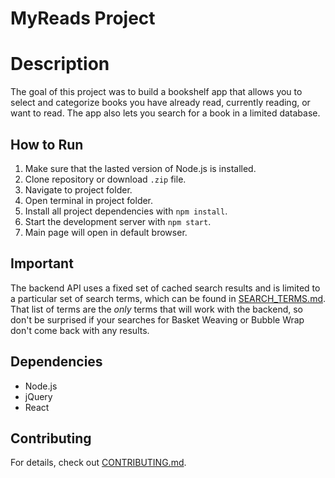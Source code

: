 # MyReads Project

# Description

The goal of this project was to build a bookshelf app that allows you to select and categorize books you have already read, currently reading, or want to read. The app also lets you search for a book in a limited database.

## How to Run

1. Make sure that the lasted version of Node.js is installed.
2. Clone repository or download `.zip` file.
3. Navigate to project folder.
4. Open terminal in project folder.
5. Install all project dependencies with `npm install`.
6. Start the development server with `npm start`.
7. Main page will open in default browser.

## Important
The backend API uses a fixed set of cached search results and is limited to a particular set of search terms, which can be found in [SEARCH_TERMS.md](SEARCH_TERMS.md). That list of terms are the _only_ terms that will work with the backend, so don't be surprised if your searches for Basket Weaving or Bubble Wrap don't come back with any results.

## Dependencies

- Node.js
- jQuery
- React

## Contributing

For details, check out [CONTRIBUTING.md](CONTRIBUTING.md).
